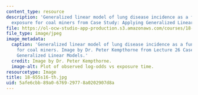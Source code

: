 ```yaml
---
content_type: resource
description: 'Generalized linear model of lung disease incidence as a function of
  exposure for coal miners from Case Study: Applying Generalized Linear Models.'
file: https://ol-ocw-studio-app-production.s3.amazonaws.com/courses/18-655-mathematical-statistics-spring-2016/5afe6cbb89a0676929778a0202907d8a_18-655s16-th.jpg
file_type: image/jpeg
image_metadata:
  caption: 'Generalized linear model of lung disease incidence as a function of exposure
    for coal miners. Image by Dr. Peter Kempthorne from Lecture 26 Case Study: Applying
    Generalized Linear Models.'
  credit: Image by Dr. Peter Kempthorne.
  image-alt: Plot of observed log-odds vs exposure time.
resourcetype: Image
title: 18-655s16-th.jpg
uid: 5afe6cbb-89a0-6769-2977-8a0202907d8a
---
```

